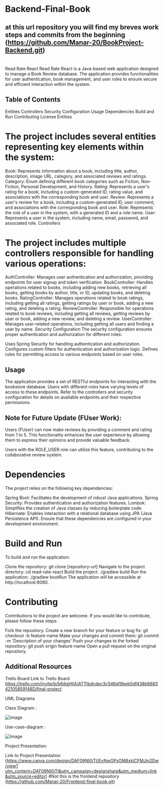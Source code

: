 # Backend-Final-Book
## at this url repository you will find my breves work steps and commits from the beginning  (https://github.com/Manar-20/BookProject-Backend.git)
# 
Read Rate React
Read Rate React is a Java-based web application designed to manage a Book Review database. The application provides functionalities for user authentication, book management, and user roles to ensure secure and efficient interaction within the system.

## Table of Contents
Entities
Controllers
Security Configuration
Usage
Dependencies
Build and Run
Contributing
License
Entities
# The project includes several entities representing key elements within the system:

Book: Represents information about a book, including title, author, description, image URL, category, and associated reviews and ratings.
Category: Enum defining different book categories such as Fiction, Non-Fiction, Personal Development, and History.
Rating: Represents a user's rating for a book, including a custom-generated ID, rating value, and associations with the corresponding book and user.
Review: Represents a user's review for a book, including a custom-generated ID, user comment, and associations with the corresponding book and user.
Role: Represents the role of a user in the system, with a generated ID and a role name.
User: Represents a user in the system, including name, email, password, and associated role.
Controllers
# The project includes multiple controllers responsible for handling various operations:

AuthController: Manages user authentication and authorization, providing endpoints for user signup and token verification.
BookController: Handles operations related to books, including adding new books, retrieving all books, getting books by author, title, or ID, updating books, and deleting books.
RatingController: Manages operations related to book ratings, including getting all ratings, getting ratings by user or book, adding a new rating, and deleting a rating.
ReviewController: Responsible for operations related to book reviews, including getting all reviews, getting reviews by user or book, adding a new review, and deleting a review.
UserController: Manages user-related operations, including getting all users and finding a user by name.
Security Configuration
The security configuration ensures proper authentication and authorization for different roles:

Uses Spring Security for handling authentication and authorization.
Configures custom filters for authentication and authorization logic.
Defines rules for permitting access to various endpoints based on user roles.
## Usage
The application provides a set of RESTful endpoints for interacting with the bookstore database. Users with different roles have varying levels of access to these endpoints. Refer to the controllers and security configuration for details on available endpoints and their respective permissions.
## Note for Future Update (FUser Work):
Users (FUser) can now make reviews by providing a comment and rating from 1 to 5. This functionality enhances the user experience by allowing them to express their opinions and provide valuable feedback.

Users with the ROLE_USER role can utilize this feature, contributing to the collaborative review system.
# Dependencies
The project relies on the following key dependencies:

Spring Boot: Facilitates the development of robust Java applications.
Spring Security: Provides authentication and authorization features.
Lombok: Simplifies the creation of Java classes by reducing boilerplate code.
Hibernate: Enables interaction with a relational database using JPA (Java Persistence API).
Ensure that these dependencies are configured in your development environment.

# Build and Run
To build and run the application:

Clone the repository: git clone [repository-url]
Navigate to the project directory: cd read-rate-react
Build the project: ./gradlew build
Run the application: ./gradlew bootRun
The application will be accessible at http://localhost:8080.

# Contributing
Contributions to the project are welcome. If you would like to contribute, please follow these steps:

Fork the repository.
Create a new branch for your feature or bug fix: git checkout -b feature-name
Make your changes and commit them: git commit -m 'Description of your changes'
Push your changes to the forked repository: git push origin feature-name
Open a pull request on the original repository.

## Additional Resources
Trello Board
Link to Trello Board 
https://trello.com/invite/b/b6dgjHtA/ATTIbdcdec3c546af9beb5df438b668342105859148D/final-project


UML Diagrams

Class Diagram :

![image](https://github.com/Manar-20/Backend-Final-Book/assets/111026905/bc79823f-a381-442d-ae3d-b6b87ae397c0)

Use-case-diagram : 

![image](https://github.com/Manar-20/Backend-Final-Book/assets/111026905/fed3ad9b-cd05-49b7-a11a-89733c6fe148)

Project Presentation:

Link to Project Presentation (https://www.canva.com/design/DAF09NI0iTI/EyNwOPsOM8xklCFMJin2Dw/view?utm_content=DAF09NI0iTI&utm_campaign=designshare&utm_medium=link&utm_source=editor)
#Not this is the frontend repository
(https://github.com/Manar-20/Frontend-final-book.git)
